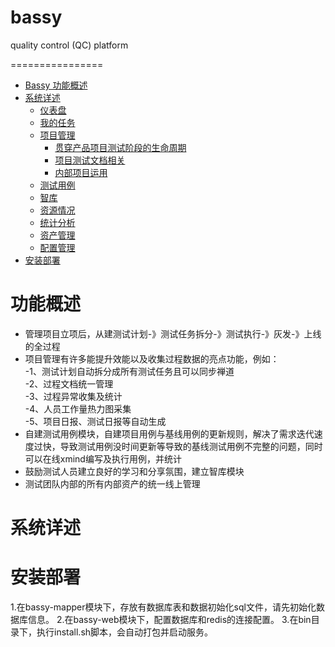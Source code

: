 # bassy
quality control (QC) platform

================


<!-- MarkdownTOC -->

- [Bassy 功能概述](#功能概述)  
- [系统详述](#系统详述)
    - [仪表盘](#仪表盘)
    - [我的任务](#我的任务)
    - [项目管理](#项目管理)
        - [贯穿产品项目测试阶段的生命周期](#vera-系统高可用)
        - [项目测试文档相关](#项目测试文档相关)
        - [内部项目运用](#内部项目运用)
    - [测试用例](#测试用例)
    - [智库](#智库)
    - [资源情况](#资源情况)
    - [统计分析](#统计分析)
    - [资产管理](#资产管理)
    - [配置管理](#配置管理)
- [安装部署](#安装部署) 
<!-- /MarkdownTOC -->

<h1 name="功能概述">功能概述</h1>

- 管理项目立项后，从建测试计划-》测试任务拆分-》测试执行-》灰发-》上线的全过程
- 项目管理有许多能提升效能以及收集过程数据的亮点功能，例如：  
      -1、测试计划自动拆分成所有测试任务且可以同步禅道  
      -2、过程文档统一管理  
      -3、过程异常收集及统计  
      -4、人员工作量热力图采集  
      -5、项目日报、测试日报等自动生成
- 自建测试用例模块，自建项目用例与基线用例的更新规则，解决了需求迭代速度过快，导致测试用例没时间更新等导致的基线测试用例不完整的问题，同时可以在线xmind编写及执行用例，并统计
- 鼓励测试人员建立良好的学习和分享氛围，建立智库模块
- 测试团队内部的所有内部资产的统一线上管理
<h1 name="系统详述">系统详述</h1>

<h1 name="安装部署">安装部署</h1>
1.在bassy-mapper模块下，存放有数据库表和数据初始化sql文件，请先初始化数据库信息。  
2.在bassy-web模块下，配置数据库和redis的连接配置。  
3.在bin目录下，执行install.sh脚本，会自动打包并启动服务。

